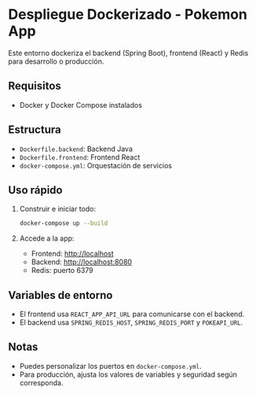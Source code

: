 # Despliegue Dockerizado - Pokemon App

Este entorno dockeriza el backend (Spring Boot), frontend (React) y Redis para desarrollo o producción.

## Requisitos
- Docker y Docker Compose instalados

## Estructura
- `Dockerfile.backend`: Backend Java
- `Dockerfile.frontend`: Frontend React
- `docker-compose.yml`: Orquestación de servicios

## Uso rápido

1. Construir e iniciar todo:
   ```sh
   docker-compose up --build
   ```

2. Accede a la app:
   - Frontend: [http://localhost](http://localhost)
   - Backend: [http://localhost:8080](http://localhost:8080)
   - Redis: puerto 6379

## Variables de entorno
- El frontend usa `REACT_APP_API_URL` para comunicarse con el backend.
- El backend usa `SPRING_REDIS_HOST`, `SPRING_REDIS_PORT` y `POKEAPI_URL`.

## Notas
- Puedes personalizar los puertos en `docker-compose.yml`.
- Para producción, ajusta los valores de variables y seguridad según corresponda. 